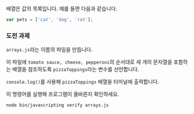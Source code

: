 배열은 값의 목록입니다. 예를 들면 다음과 같습니다.

```js
var pets = ['cat', 'dog', 'rat'];
```

### 도전 과제

`arrays.js`라는 이름의 파일을 만듭니다.

이 파일에 `tomato sauce, cheese, pepperoni`의 순서대로 세 개의 문자열을 포함하는 배열을 참조하도록 `pizzaToppings`라는 변수를 선언합니다.

`console.log()`를 사용해 `pizzaToppings` 배열을 터미널에 출력합니다.

이 명령어를 실행해 프로그램이 올바른지 확인하세요.

```bash
node bin/javascripting verify arrays.js
```

